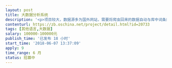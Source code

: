 ```yaml
---                
layout: post       
title: 大数据分析系统           
description: '<p>项目较大，数据源多为国外网站，需要将爬虫回来的数据自动与库中词条匹配，实现实时增长。需要生成复杂多样的关联图，希望专业公司进行开发</p><p>从数据接入到数据应用，我们需要【大数据分析系统】包括几大功能模块：</p><p>（1）爬虫系统</p><p>（2）数据处理、存储、计算系统</p><p>（3）数据人工智能分析、可视化系统</p><p>（4）外部接口</p><p>其中第（3）模块是核心，需要结合我们公司业务方向建设相关的数学模型，进行人工智能的自动分析。</p><p>爬虫系统可以从指定网站自动的进行信息的抓取，对数据库中的已有词条进行更新或新建，或者从全站按照关键词抓取信息，更新数据库中词条，爬虫搜集到的数据也需要存储到系统中。</p><p>数据库系统可以将公司现有资料分库录入系统，生成词条，词条之间相互关联，可以实现跳转，可视化查看；存储爬虫得到的数据。数据库中的词条或者数据源大多是国外的，例如美国，日本等，涉及到的人物或者其它词条会有多种语言的表达。</p><p>系统可以结合爬虫的数据、库中本来的数据按照一定内容生成词条自身的时间轴，多库之间词条的的关系图。系统需要与外部互联的接口，包括微信平台，天蝎系统，邮件营销平台，调查问卷分析平台。</p>'     
contenturl: https://zb.oschina.net/project/detail.html?id=20733      
tags: [其他语言,大数据]            
salary: 100000-100000元          
publish_time: '已发布 18 小时'         
start_time: '2018-06-07 13:37:09'           
apply: 9                   
time_range: 6 月              
status: 招募中                  
---                 
```

